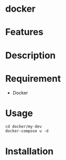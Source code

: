 docker
======


# Features



# Description



# Requirement

- Docker


# Usage

```
cd docker/my-dev
docker-compose u -d
```

# Installation
